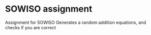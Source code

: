 # SOWISO assignment
Assignment for SOWISO
Generates a random addition equations, and checks if you are correct
